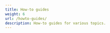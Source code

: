 ```yaml
---
title: How-to guides
weight: 6
url: /howto-guides/
description: How-to guides for various topics.
---
```

